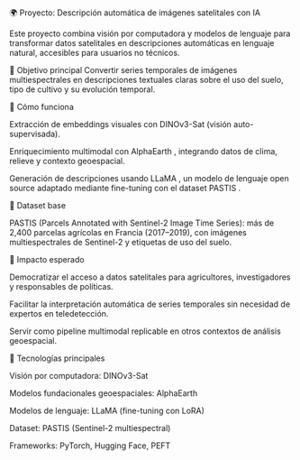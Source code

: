 🌍 Proyecto: Descripción automática de imágenes satelitales con IA

Este proyecto combina visión por computadora y modelos de lenguaje para transformar datos satelitales en descripciones automáticas en lenguaje natural, accesibles para usuarios no técnicos.

🔹 Objetivo principal
Convertir series temporales de imágenes multiespectrales en descripciones textuales claras sobre el uso del suelo, tipo de cultivo y su evolución temporal.

🔹 Cómo funciona

Extracción de embeddings visuales con DINOv3-Sat
 (visión auto-supervisada).

Enriquecimiento multimodal con AlphaEarth
, integrando datos de clima, relieve y contexto geoespacial.

Generación de descripciones usando LLaMA
, un modelo de lenguaje open source adaptado mediante fine-tuning con el dataset PASTIS
.

🔹 Dataset base

PASTIS (Parcels Annotated with Sentinel-2 Image Time Series): más de 2,400 parcelas agrícolas en Francia (2017–2019), con imágenes multiespectrales de Sentinel-2 y etiquetas de uso del suelo.

🔹 Impacto esperado

Democratizar el acceso a datos satelitales para agricultores, investigadores y responsables de políticas.

Facilitar la interpretación automática de series temporales sin necesidad de expertos en teledetección.

Servir como pipeline multimodal replicable en otros contextos de análisis geoespacial.

🚀 Tecnologías principales

Visión por computadora: DINOv3-Sat

Modelos fundacionales geoespaciales: AlphaEarth

Modelos de lenguaje: LLaMA (fine-tuning con LoRA)

Dataset: PASTIS (Sentinel-2 multiespectral)

Frameworks: PyTorch, Hugging Face, PEFT
